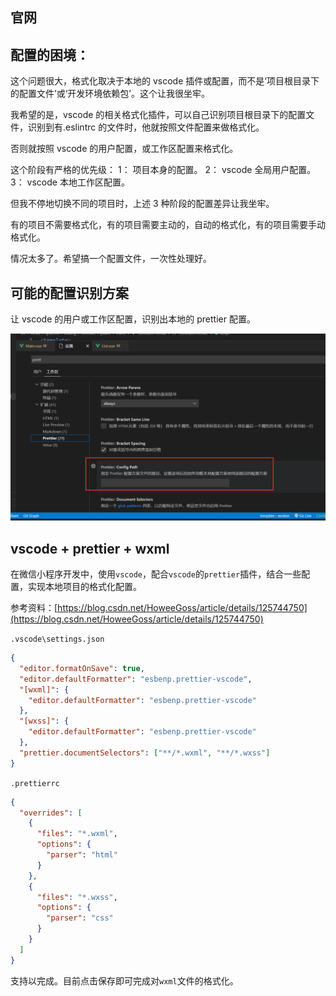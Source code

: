 ## 官网

## 配置的困境：

这个问题很大，格式化取决于本地的 vscode 插件或配置，而不是‘项目根目录下的配置文件’或‘开发环境依赖包’。这个让我很坐牢。

我希望的是，vscode 的相关格式化插件，可以自己识别项目根目录下的配置文件，识别到有.eslintrc 的文件时，他就按照文件配置来做格式化。

否则就按照 vscode 的用户配置，或工作区配置来格式化。

这个阶段有严格的优先级：
1： 项目本身的配置。
2： vscode 全局用户配置。
3： vscode 本地工作区配置。

但我不停地切换不同的项目时，上述 3 种阶段的配置差异让我坐牢。

有的项目不需要格式化，有的项目需要主动的，自动的格式化，有的项目需要手动格式化。

情况太多了。希望搞一个配置文件，一次性处理好。

## 可能的配置识别方案

让 vscode 的用户或工作区配置，识别出本地的 prettier 配置。

![image-20221020100452727](https://raw.githubusercontent.com/RuanZhongNan/img-store/main/img/image-20221020100452727.png)

## vscode + prettier + wxml

在微信小程序开发中，使用`vscode`，配合`vscode`的`prettier`插件，结合一些配置，实现本地项目的格式化配置。

参考资料：[https://blog.csdn.net/HoweeGoss/article/details/125744750](https://blog.csdn.net/HoweeGoss/article/details/125744750)

`.vscode\settings.json`

```json
{
  "editor.formatOnSave": true,
  "editor.defaultFormatter": "esbenp.prettier-vscode",
  "[wxml]": {
    "editor.defaultFormatter": "esbenp.prettier-vscode"
  },
  "[wxss]": {
    "editor.defaultFormatter": "esbenp.prettier-vscode"
  },
  "prettier.documentSelectors": ["**/*.wxml", "**/*.wxss"]
}
```

`.prettierrc`

```json
{
  "overrides": [
    {
      "files": "*.wxml",
      "options": {
        "parser": "html"
      }
    },
    {
      "files": "*.wxss",
      "options": {
        "parser": "css"
      }
    }
  ]
}
```

支持以完成。目前点击保存即可完成对`wxml`文件的格式化。
